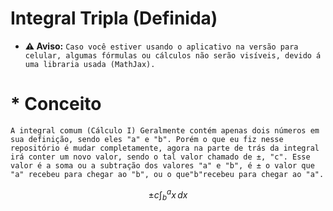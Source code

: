 # Integral Tripla (Definida)
* **⚠️ Aviso:**
``
Caso você estiver usando o aplicativo na versão para celular, algumas fórmulas ou cálculos não serão visíveis, devido á uma libraria usada (MathJax).
``
# * Conceito
`
 A integral comum (Cálculo I) Geralmente contém apenas dois números em sua definição, sendo eles "a" e "b".
   Porém o que eu fiz nesse repositório é mudar completamente, agora na parte de trás da integral irá conter um novo valor, sendo o tal valor chamado de ±, "c".
   Esse valor é a soma ou a subtração dos valores "a" e "b", é ± o valor que "a" recebeu para chegar ao "b", ou o que"b"recebeu para chegar ao "a".
`

$$ \pm c \int_{b}^{a} x \, dx $$
